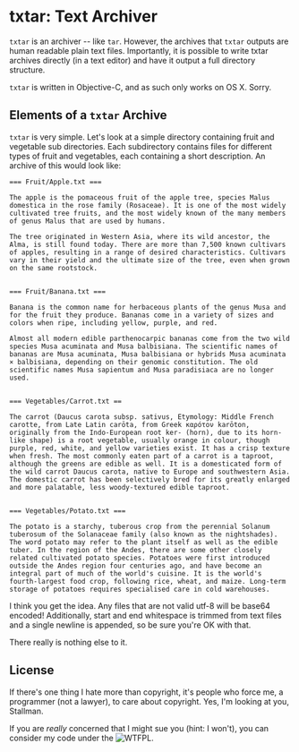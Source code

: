 # txtar: Text Archiver

`txtar` is an archiver -- like `tar`. However, the archives that `txtar` outputs are human readable plain text files. Importantly, it is possible to write txtar archives directly (in a text editor) and have it output a full directory structure.

`txtar` is written in Objective-C, and as such only works on OS X. Sorry.

## Elements of a `txtar` Archive

`txtar` is very simple. Let's look at a simple directory containing fruit and vegetable sub directories. Each subdirectory contains files for different types of fruit and vegetables, each containing a short description. An archive of this would look like:

    === Fruit/Apple.txt ===
    
    The apple is the pomaceous fruit of the apple tree, species Malus domestica in the rose family (Rosaceae). It is one of the most widely cultivated tree fruits, and the most widely known of the many members of genus Malus that are used by humans.
    
    The tree originated in Western Asia, where its wild ancestor, the Alma, is still found today. There are more than 7,500 known cultivars of apples, resulting in a range of desired characteristics. Cultivars vary in their yield and the ultimate size of the tree, even when grown on the same rootstock.
    
    
    === Fruit/Banana.txt ===
    
    Banana is the common name for herbaceous plants of the genus Musa and for the fruit they produce. Bananas come in a variety of sizes and colors when ripe, including yellow, purple, and red.
    
    Almost all modern edible parthenocarpic bananas come from the two wild species Musa acuminata and Musa balbisiana. The scientific names of bananas are Musa acuminata, Musa balbisiana or hybrids Musa acuminata × balbisiana, depending on their genomic constitution. The old scientific names Musa sapientum and Musa paradisiaca are no longer used.
    
    
    === Vegetables/Carrot.txt ==
    
    The carrot (Daucus carota subsp. sativus, Etymology: Middle French carotte, from Late Latin carōta, from Greek καρότον karōton, originally from the Indo-European root ker- (horn), due to its horn-like shape) is a root vegetable, usually orange in colour, though purple, red, white, and yellow varieties exist. It has a crisp texture when fresh. The most commonly eaten part of a carrot is a taproot, although the greens are edible as well. It is a domesticated form of the wild carrot Daucus carota, native to Europe and southwestern Asia. The domestic carrot has been selectively bred for its greatly enlarged and more palatable, less woody-textured edible taproot.
    
    
    === Vegetables/Potato.txt ===
    
    The potato is a starchy, tuberous crop from the perennial Solanum tuberosum of the Solanaceae family (also known as the nightshades). The word potato may refer to the plant itself as well as the edible tuber. In the region of the Andes, there are some other closely related cultivated potato species. Potatoes were first introduced outside the Andes region four centuries ago, and have become an integral part of much of the world's cuisine. It is the world's fourth-largest food crop, following rice, wheat, and maize. Long-term storage of potatoes requires specialised care in cold warehouses.

I think you get the idea. Any files that are not valid utf-8 will be base64 encoded! Additionally, start and end whitespace is trimmed from text files and a single newline is appended, so be sure you're OK with that.

There really is nothing else to it.


## License

If there's one thing I hate more than copyright, it's people who force me, a programmer (not a lawyer), to care about copyright. Yes, I'm looking at you, Stallman.

If you are *really* concerned that I might sue you (hint: I won't), you can consider my code under the ![WTFPL](http://en.wikipedia.org/wiki/WTFPL).